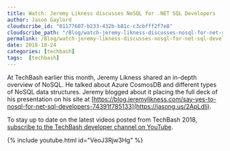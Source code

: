 ```yaml
---
title: Watch: Jeremy Likness discusses NoSQL for .NET SQL Developers
author: Jason Gaylord
cloudscribe_id: "01177607-b233-432b-b81c-c3cbfff2f7e8"
cloudscribe_path: "/Blog/watch-jeremy-likness-discusses-nosql-for-net-sql-developers"
permalink: /Blog/watch-jeremy-likness-discusses-nosql-for-net-sql-developers
date: 2018-10-24
categories: [techbash]
tags:  [techbash]
---
```


At TechBash earlier this month, Jeremy Likness shared an in-depth overview of NoSQL. He talked about Azure CosmosDB and different types of NoSQL data structures. Jeremy blogged about it placing the full deck of his presentation on his site at [https://blog.jeremylikness.com/say-yes-to-nosql-for-net-sql-developers-74391f785133](https://jasong.us/2ApLdIj). 

To stay up to date on the latest videos posted from TechBash 2018, [subscribe to the TechBash developer channel on YouTube](https://jasong.us/tbyt).

{% include youtube.html id="VeoJ3Rjw3Hg" %}